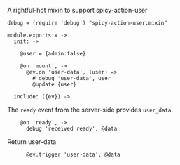 A rightful-hot mixin to support spicy-action-user

    debug = (require 'debug') "spicy-action-user:mixin"

    module.exports = ->
      init: ->

        @user = {admin:false}

        @on 'mount', ->
          @ev.on 'user-data', (user) =>
            # debug 'user-data', user
            @update {user}

      include: ({ev}) ->

The `ready` event from the server-side provides `user_data`.

        @on 'ready', ->
          debug 'received ready', @data

Return user-data

          @ev.trigger 'user-data', @data
